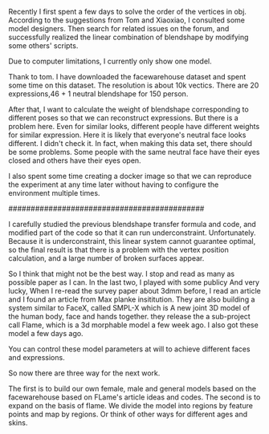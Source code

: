 Recently I first spent a few days to solve the order of the vertices in obj. According to the suggestions from Tom and Xiaoxiao, I consulted some model designers. Then search for related issues on the forum, and successfully realized the linear combination of blendshape by modifying some others' scripts. 

Due to computer limitations, I currently only show one model. 

Thank to tom. I have downloaded the facewarehouse dataset and spent some time on this dataset.
The resolution is about 10k vectics. There are 20 expressions,46 + 1 neutral blendshape for 150 person. 


After that, I want to calculate the weight of blendshape corresponding to different poses so that we can reconstruct expressions.
But there is a problem here. Even for similar looks, different people have different weights for similar expression. Here it is likely that everyone's neutral face looks different. I didn't check it. 
In fact, when making this data set, there should be some problems. Some people with the same neutral face have their eyes closed and others have their eyes open.


I also spent some time creating a docker image so that we can reproduce the experiment at any time later without having to configure the environment multiple times. 

############################################

I carefully studied the previous blendshape transfer formula and code, and modified part of the code so that it can run underconstraint. Unfortunately. Because it is underconstraint, this linear system cannot guarantee optimal, so the final result is that there is a problem with the vertex position calculation, and a large number of broken surfaces appear.

So I think that might not be the best way. I stop and read as many as possible paper as I can.
In the last two, I played with some publicy
And very lucky, When I re-read the survey paper about 3dmm before, I read an article and I found an article from Max planke insititution. They are also building a system similar to FaceX, called SMPL-X which is A new joint 3D model of the human body, face and hands together. they release the a sub-project call Flame, which is a 3d morphable model a few week ago. I also got these model a few days ago.

You can control these model parameters at will to achieve different faces and expressions.


So now there are three way for the next work.

The first is to build our own female, male and general models based on the facewarehouse based on FLame's article ideas and codes. The second is to expand on the basis of flame. We divide the model into regions by feature points and map by regions. Or think of other ways for different ages and skins.



<!-- The traditional method is to divide the face into different areas and map them separately. The advantage is that the materials of different areas can be changed separately, such as changing the texture materials of the eyebrows, lips, and eyes, so as to achieve different ages and different appearances. Determine if these areas must be divided manually.

It is difficult to control the texture of different areas of the face separately. It is necessary to use some style transfer techniques to first generate face images of different ages, and then generate the corresponding uv texture. -->


